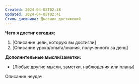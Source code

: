 ```yaml
---
Created: 2024-04-08T02:38
Updated: 2024-04-08T02:41
Стиль дневника: Дневник достижений
---
```

**Чего я достиг сегодня:**

1. [Описание цели, которую вы достигли]
2. [Описание урока/опыта/знания, полученного за день]

**Дополнительные мысли/заметки:**

- [Любые другие мысли, заметки, наблюдения или планы]

Описание неудач: